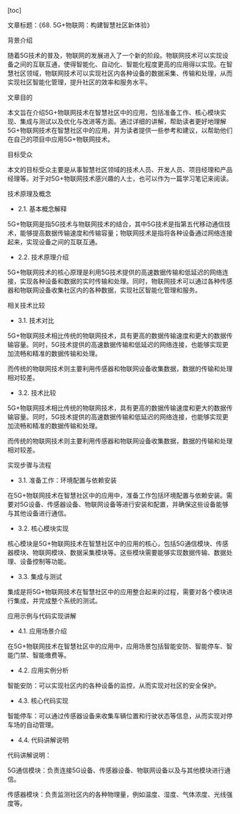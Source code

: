 
[toc]                    
                
                
文章标题：《68. 5G+物联网：构建智慧社区新体验》

背景介绍

随着5G技术的普及，物联网的发展进入了一个新的阶段。物联网技术可以实现设备之间的互联互通，使得智能化、自动化、智能化程度更高的应用得以实现。在智慧社区领域，物联网技术可以实现社区内各种设备的数据采集、传输和处理，从而实现社区智能化管理，提升社区的效率和服务水平。

文章目的

本文旨在介绍5G+物联网技术在智慧社区中的应用，包括准备工作、核心模块实现、集成与测试以及优化与改进等方面。通过详细的讲解，帮助读者更好地理解5G+物联网技术在智慧社区中的应用，并为读者提供一些参考和建议，以帮助他们在自己的项目中应用5G+物联网技术。

目标受众

本文的目标受众主要是从事智慧社区领域的技术人员、开发人员、项目经理和产品经理等。对于对5G+物联网技术感兴趣的人士，也可以作为一篇学习笔记来阅读。

技术原理及概念

- 2.1. 基本概念解释

5G+物联网是指5G技术与物联网技术的结合，其中5G技术是指第五代移动通信技术，能够提高数据传输速度和传输容量；物联网技术是指将各种设备通过网络连接起来，实现设备之间的互联互通。

- 2.2. 技术原理介绍

5G+物联网技术的核心原理是利用5G技术提供的高速数据传输和低延迟的网络连接，实现各种设备和数据的实时传输和处理。同时，物联网技术可以通过各种传感器和物联网设备收集社区内的各种数据，实现社区智能化管理和服务。

相关技术比较

- 3.1. 技术对比

5G+物联网技术相比传统的物联网技术，具有更高的数据传输速度和更大的数据传输容量。同时，5G技术提供的高速数据传输和低延迟的网络连接，也能够实现更加流畅和精准的数据传输和处理。

而传统的物联网技术则主要利用传感器和物联网设备收集数据，数据的传输和处理相对较差。

- 3.2. 技术比较

5G+物联网技术相比传统的物联网技术，具有更高的数据传输速度和更大的数据传输容量。同时，5G技术提供的高速数据传输和低延迟的网络连接，也能够实现更加流畅和精准的数据传输和处理。

而传统的物联网技术则主要利用传感器和物联网设备收集数据，数据的传输和处理相对较差。

实现步骤与流程

- 3.1. 准备工作：环境配置与依赖安装

在5G+物联网技术在智慧社区中的应用中，准备工作包括环境配置与依赖安装。需要对5G设备、传感器设备、物联网设备等进行安装和配置，并确保这些设备能够与其他设备进行通信。

- 3.2. 核心模块实现

核心模块是5G+物联网技术在智慧社区中的应用的核心，包括5G通信模块、传感器模块、物联网模块、数据采集模块等。这些模块需要能够实现数据传输、数据处理、设备控制等功能。

- 3.3. 集成与测试

集成是将5G+物联网技术在智慧社区中的应用整合起来的过程，需要对各个模块进行集成，并完成整个系统的测试。

应用示例与代码实现讲解

- 4.1. 应用场景介绍

在5G+物联网技术在智慧社区中的应用中，应用场景包括智能安防、智能停车、智能门禁、智能缴费等。

- 4.2. 应用实例分析

智能安防：可以实现社区内的各种设备的监控，从而实现对社区的安全保护。

- 4.3. 核心代码实现

智能停车：可以通过传感器设备来收集车辆位置和行驶状态等信息，从而实现对停车场的自动管理。

- 4.4. 代码讲解说明

代码讲解说明：

5G通信模块：负责连接5G设备、传感器设备、物联网设备以及与其他模块进行通信。

传感器模块：负责监测社区内的各种物理量，例如温度、湿度、气体浓度、光线强度等。


